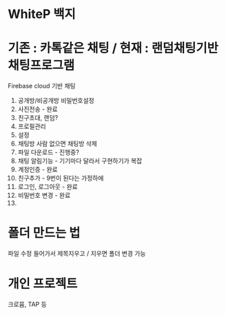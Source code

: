 # WhiteP 백지
# 기존 : 카톡같은 채팅 / 현재 : 랜덤채팅기반 채팅프로그램

Firebase cloud 기반 채팅

1. 공개방/비공개방 비밀번호설정
2. 사진전송 - 완료
3. 친구초대, 랜덤?
4. 프로필관리
5. 설정
6. 채팅방 사람 없으면 채팅방 삭제
7. 파일 다운로드 - 진행중?
8. 채팅 알림기능 - 기기마다 달라서 구현하기가 복잡
9. 계정인증 - 완료
10. 친구추가 - 9번이 된다는 가정하에
11. 로그인, 로그아웃 - 완료
12. 비밀번호 변경 - 완료
13. 



 # 폴더 만드는 법
 파일 수정 들어가서 제목지우고 / 지우면 폴더 변경 가능
 
 # 개인 프로젝트
크로뮴, TAP 등

